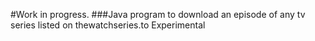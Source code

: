 #Work in progress.
###Java program to download an episode of any tv series listed on thewatchseries.to Experimental
